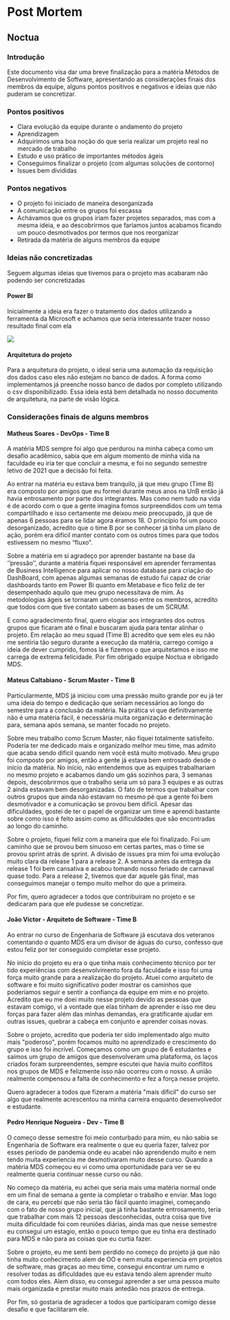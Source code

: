 # Post Mortem

## Noctua

### Introdução

Este documento visa dar uma breve finalização para a matéria Métodos de Desenvolvimento de Software, apresentando as considerações finais dos membros da equipe, alguns pontos positivos e negativos e ideias que não puderam se concretizar.

### Pontos positivos

* Clara evolução da equipe durante o andamento do projeto
* Aprendizagem
* Adquirimos uma boa noção do que seria realizar um projeto real no mercado de trabalho
* Estudo e uso prático de importantes métodos ágeis
* Conseguimos finalizar o projeto (com algumas soluções de contorno)
* Issues bem divididas

### Pontos negativos

* O projeto foi iniciado de maneira desorganizada
* A comunicação entre os grupos foi escassa
* Achávamos que os grupos iriam fazer projetos separados, mas com a mesma ideia, e ao descobrirmos que faríamos juntos acabamos ficando um pouco desmotivados por termos que nos reorganizar
* Retirada da matéria de alguns membros da equipe

### Ideias não concretizadas

Seguem algumas ideias que tivemos para o projeto mas acabaram não podendo ser concretizadas

#### Power BI

Inicialmente a ideia era fazer o tratamento dos dados utilizando a ferramenta da Microsoft e achamos que seria interessante trazer nosso resultado final com ela

![](https://i.imgur.com/zKsSOk2.png)

#### Arquitetura do projeto

Para a arquitetura do projeto, o ideal seria uma automação da requisição dos dados caso eles não estejam no banco de dados. A forma como implementamos já preenche nosso banco de dados por completo utilizando o csv disponibilizado. Essa ideia está bem detalhada no nosso documento de arquitetura, na parte de visão lógica.

### Considerações finais de alguns membros

#### Matheus Soares - DevOps - Time B

A matéria MDS sempre foi algo que perdurou na minha cabeça como um desafio acadêmico, sabia que em algum momento de minha vida na faculdade eu iria ter que concluir a mesma, e foi no segundo semestre letivo de 2021 que a decisão foi feita. 

Ao entrar na matéria eu estava bem tranquilo, já que meu grupo (Time B) era composto por amigos que eu formei durante meus anos na UnB então já havia entrosamento por parte dos integrantes. Mas como nem tudo na vida é de acordo com o que a gente imagina fomos surpreendidos com um tema compartilhado e isso certamente me deixou meio preocupado, já que de apenas 6 pessoas para se lidar agora éramos 18. O princípio foi um pouco desorganizado, acredito que o time B por se conhecer já tinha um plano de ação, porém era difícil manter contato com os outros times para que todos estivessem no mesmo “fluxo”. 

Sobre a matéria em si agradeço por aprender bastante na base da ‘’pressão’’, durante a matéria fiquei responsável em aprender ferramentas de Business Intelligence para aplicar no nosso database para criação do DashBoard, com apenas algumas semanas de estudo fui capaz de criar dashboards tanto em Power Bi quanto em Metabase e fico feliz de ter desempenhado aquilo que meu grupo necessitava de mim. As metodologias ágeis se tornaram um consenso entre os membros, acredito que todos com que tive contato sabem as bases de um SCRUM. 

E como agradecimento final, quero elogiar aos integrantes dos outros grupos que ficaram até o final e buscaram ajuda para tentar alinhar o projeto. Em relação ao meu squad (Time B) acredito que sem eles eu não me sentiria tão seguro durante a execução da matéria, carrego comigo a ideia de dever cumprido, fomos lá e fizemos o que arquitetamos e isso me carrega de extrema felicidade. Por fim obrigado equipe Noctua e obrigado MDS.

#### Mateus Caltabiano - Scrum Master - Time B

Particularmente, MDS já iniciou com uma pressão muito grande por eu já ter uma ideia do tempo e dedicação que seriam necessários ao longo do semestre para a conclusão da matéria. Na prática vi que definitivamente não é uma matéria fácil, é necessária muita organização e determinação para, semana após semana, se manter focado no projeto.

Sobre meu trabalho como Scrum Master, não fiquei totalmente satisfeito. Poderia ter me dedicado mais e organizado melhor meu time, mas admito que acaba sendo difícil quando nem você está muito motivado. Meu grupo foi composto por amigos, então a gente já estava bem entrosado desde o início da matéria. No início, não entendemos que as equipes trabalhariam no mesmo projeto e acabamos dando um gás sozinhos para, 3 semanas depois, descobrirmos que o trabalho seria um só para 3 equipes e as outras 2 ainda estavam bem desorganizadas. O fato de termos que trabalhar com outros grupos que ainda não estavam no mesmo pé que a gente foi bem desmotivador e a comunicação se provou bem difícil. Apesar das dificuldades, gostei de ter o papel de organizar um time e aprendi bastante sobre como isso é feito assim como as dificuldades que são encontradas ao longo do caminho.

Sobre o projeto, fiquei feliz com a maneira que ele foi finalizado. Foi um caminho que se provou bem sinuoso em certas partes, mas o time se provou sprint atrás de sprint. A divisão de issues pra mim foi uma evolução muito clara da release 1 para a release 2. A semana antes da entrega da release 1 foi bem cansativa e acabou tomando nosso feriado de carnaval quase todo. Para a release 2, tivemos que dar aquele gás final, mas conseguimos manejar o tempo muito melhor do que a primeira.

Por fim, quero agradecer a todos que contribuíram no projeto e se dedicaram para que ele pudesse se concretizar.

#### João Victor - Arquiteto de Software - Time B

Ao entrar no curso de Engenharia de Software já escutava dos veteranos comentando o quanto MDS era um divisor de águas do curso, confesso que estou feliz por ter conseguido completar esse projeto.

No início do projeto eu era o que tinha mais conhecimento técnico por ter tido experiências com desenvolvimento fora da faculdade e isso foi uma força muito grande para a realização do projeto. Atuei como arquiteto de software e foi muito significativo poder mostrar os caminhos que poderiamos seguir e sentir a confiança da equipe em mim e no projeto. Acredito que eu me doei muito nesse projeto devido as pessoas que estavam comigo, vi a vontade que elas tinham de aprender e isso me deu forças para fazer além das minhas demandas, era gratificante ajudar em outras issues, quebrar a cabeça em conjunto e aprender coisas novas. 

Sobre o projeto, acredito que poderia ter sido implementado algo muito mais "poderoso", porém focamos muito no aprendizado e crescimento do grupo e isso foi incrível. Começamos como um grupo de 6 estudantes e saímos um grupo de amigos que desenvolveram uma plataforma, os laços criados foram surpreendentes, sempre escutei que havia muito conflitos nos grupos de MDS e felizmente isso não ocorreu com o nosso. A união realmente compensou a falta de conhecimento e fez a força nesse projeto.

Quero agradecer a todos que fizeram a matéria "mais díficil" do curso ser algo que realmente acrescentou na minha carreira enquanto desenvolvedor e estudante.

#### Pedro Henrique Nogueira - Dev - Time B

O começo desse semestre foi meio conturbado para mim, eu não sabia se Engenharia de Software era realmente o que eu queria fazer, talvez por esses período de pandemia onde eu acabei não aprendendo muito e nem tendo muita experiencia me desmotivaram muito desse curso. Quando a matéria MDS começou eu vi como uma oportunidade para ver se eu realmente queria continuar nesse curso ou não.

No começo da matéria, eu achei que seria mais uma matéria normal onde em um final de semana a gente ia completar o trabalho e enviar. Mas logo de cara, eu percebi que não seria tão fácil quanto imaginei, começando com o fato de nosso grupo inicial, que já tinha bastante entrosamento, teria que trabalhar com mais 12 pessoas desconhecidas, outra coisa que tive muita dificuldade foi com reuniões diárias, ainda mas que nesse semestre eu consegui um estagio, então o pouco tempo que eu tinha era destinado para MDS e não para as coisas que eu curtia fazer.

Sobre o projeto, eu me senti bem perdido no começo do projeto já que não tinha muito conhecimento alem de OO e nem muita experiencia em projetos de software, mas graças ao meu time, consegui encontrar um rumo e resolver todas as dificuldades que eu estava tendo alem aprender muito com todos eles. Alem disso, eu consegui aprender a ser uma pessoa muito mais organizada e prestar muito mais antedão nos prazos de entrega.

Por fim, só gostaria de agradecer a todos que participaram comigo desse desafio e que facilitaram ele. 

